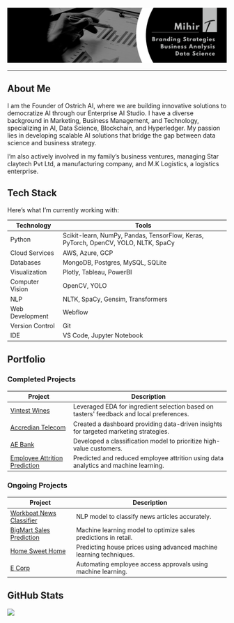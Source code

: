 <p align="center"><a href="https://github.com/Mihir-Ai-lab/The_Data_Science_Guy"><img src="https://github.com/Mihir-Ai-lab/The_Data_Science_Guy/blob/main/Images/Social%20Media%20Header.png"></a></p>

---

## About Me

I am the Founder of Ostrich AI, where we are building innovative solutions to democratize AI through our Enterprise AI Studio. I have a diverse background in Marketing, Business Management, and Technology, specializing in AI, Data Science, Blockchain, and Hyperledger. My passion lies in developing scalable AI solutions that bridge the gap between data science and business strategy.

I’m also actively involved in my family’s business ventures, managing Star claytech Pvt Ltd, a manufacturing company, and M.K Logistics, a logistics enterprise.

## Tech Stack

Here’s what I’m currently working with:

| Technology | Tools |
| --- | --- |
| Python | Scikit-learn, NumPy, Pandas, TensorFlow, Keras, PyTorch, OpenCV, YOLO, NLTK, SpaCy |
| Cloud Services | AWS, Azure, GCP |
| Databases | MongoDB, Postgres, MySQL, SQLite |
| Visualization | Plotly, Tableau, PowerBI |
| Computer Vision | OpenCV, YOLO |
| NLP | NLTK, SpaCy, Gensim, Transformers |
| Web Development | Webflow |
| Version Control | Git |
| IDE | VS Code, Jupyter Notebook |

## Portfolio

### Completed Projects

| Project | Description |
| --- | --- |
| [Vintest Wines](https://github.com/Mihir-Ai-lab/Insaid/tree/main/EDA%20Projects/Vintest%20Wines/README.md) | Leveraged EDA for ingredient selection based on tasters' feedback and local preferences. |
| [Accredian Telecom](https://github.com/Mihir-Ai-lab/Insaid/blob/main/EDA%20Projects/Accredian%20Telecom/README.md) | Created a dashboard providing data-driven insights for targeted marketing strategies. |
| [AE Bank](https://github.com/Mihir-Ai-lab/Insaid/blob/main/ML%20Projects/AE%20Corp/README.md) | Developed a classification model to prioritize high-value customers. |
| [Employee Attrition Prediction](https://github.com/Mihir-Ai-lab/Academic-Projects/blob/main/ML%20Projects/ACS/README.md) | Predicted and reduced employee attrition using data analytics and machine learning. |

### Ongoing Projects

| Project | Description |
| --- | --- |
| [Workboat News Classifier](https://github.com/Mihir-Ai-lab/Academic-Projects/tree/main/NLP%20Projects/Workboat%20News) | NLP model to classify news articles accurately. |
| [BigMart Sales Prediction](https://github.com/Mihir-Ai-lab/Academic-Projects/blob/main/ML%20Projects/Big%20Mart/README.md) | Machine learning model to optimize sales predictions in retail. |
| [Home Sweet Home](https://github.com/Mihir-Ai-lab/Academic-Projects/blob/main/ML%20Projects/Home%20Sweet%20Home/ReadME.md) | Predicting house prices using advanced machine learning techniques. |
| [E Corp](https://github.com/Mihir-Ai-lab/Academic-Projects/blob/main/ML%20Projects/E-corp/ReadME.md) | Automating employee access approvals using machine learning. |

## GitHub Stats

![](https://github-profile-trophy.vercel.app/?username=Mihir-Ai-lab&theme=flat&no-frame=true&row=1&column=6&margin-w=5&margin-h=5&count_private=true&bgColor=#f5f5f5&title=Followers,Stars,Repositories,Commit,MultiLanguage)
